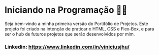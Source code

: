 # Iniciando na Programação 👩‍💻
Seja bem-vindo a minha primeira versão do Portifólio de Projetos. Este projeto foi criado na intenção de praticar o HTML, CSS e Flex-Box, e para ser o hub de futuros projetos que serão desenvolvidos por mim.

### Linkedin: https://www.linkedin.com/in/viniciusjhu/